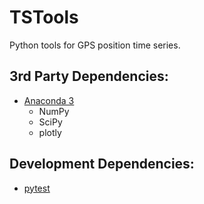 # TSTools
Python tools for GPS position time series.

## 3rd Party Dependencies:
* [Anaconda 3](https://www.anaconda.com/distribution/)
   * NumPy
   * SciPy
   * plotly


## Development Dependencies:

- [pytest](https://pytest.org/en/latest/getting-started.html)
